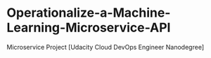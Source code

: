 # Operationalize-a-Machine-Learning-Microservice-API
 Microservice Project [Udacity Cloud DevOps Engineer Nanodegree]
